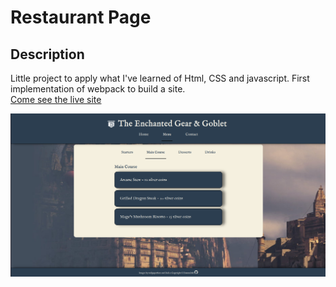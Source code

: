 # Restaurant Page

## Description
Little project to apply what I've learned of Html, CSS and javascript.
First implementation of webpack to build a site.\
[Come see the live site](https://enumaoub.github.io/Restaurant_Page/)

![alt text](./src/assets/image/main.png)
